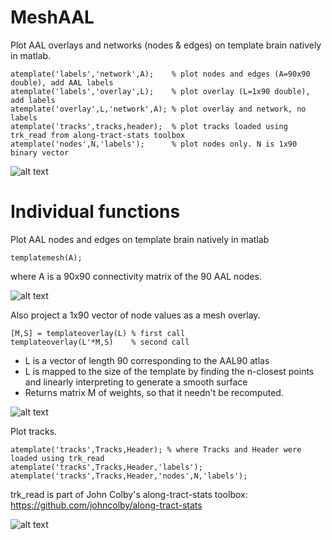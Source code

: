 # MeshAAL

Plot AAL overlays and networks (nodes & edges) on template brain natively in matlab.

```
atemplate('labels','network',A);    % plot nodes and edges (A=90x90 double), add AAL labels 
atemplate('labels','overlay',L);    % plot overlay (L=1x90 double), add labels
atemplate('overlay',L,'network',A); % plot overlay and network, no labels
atemplate('tracks',tracks,header);  % plot tracks loaded using trk_read from along-tract-stats toolbox
atemplate('nodes',N,'labels');      % plot nodes only. N is 1x90 binary vector 
```

![alt text](ExampleTracksNodesLabels.gif)


# Individual functions

Plot AAL nodes and edges on template brain natively in matlab

```
templatemesh(A);
```

where A is a 90x90 connectivity matrix of the 90 AAL nodes.


![alt text](example.gif)


Also project a 1x90 vector of node values as a mesh overlay.

```
[M,S] = templateoverlay(L) % first call
templateoverlay(L'*M,S)    % second call
```

* L is a vector of length 90 corresponding to the AAL90 atlas
* L is mapped to the size of the template by finding the n-closest points and linearly interpreting to generate a smooth surface
* Returns matrix M of weights, so that it needn't be recomputed.

![alt text](NodePowOnSurface.gif)


Plot tracks.
```
atemplate('tracks',Tracks,Header); % where Tracks and Header were loaded using trk_read
atemplate('tracks',Tracks,Header,'labels');
atemplate('tracks',Tracks,Header,'nodes',N,'labels'); 
```

trk_read is part of John Colby's along-tract-stats toolbox:
https://github.com/johncolby/along-tract-stats

![alt text](TestRotTracksGif.gif)

